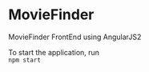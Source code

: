# MovieFinder
MovieFinder FrontEnd using AngularJS2

To start the application, run  
``` npm start ```
